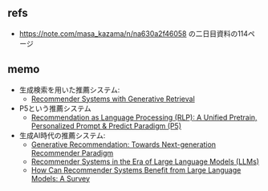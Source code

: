 ## refs

- https://note.com/masa_kazama/n/na630a2f46058 の二日目資料の114ページ

## memo

- 生成検索を用いた推薦システム:
  - [Recommender Systems with Generative Retrieval](https://arxiv.org/abs/2305.05065)
- P5という推薦システム
  - [Recommendation as Language Processing (RLP): A Unified Pretrain, Personalized Prompt & Predict Paradigm (P5)](https://arxiv.org/abs/2203.13366)
- 生成AI時代の推薦システム:
  - [Generative Recommendation: Towards Next-generation Recommender Paradigm](https://arxiv.org/pdf/2304.03516.pdf)
  - [Recommender Systems in the Era of Large Language Models (LLMs)](https://arxiv.org/pdf/2307.02046.pdf)
  - [How Can Recommender Systems Benefit from Large Language Models: A Survey](https://arxiv.org/pdf/2306.05817.pdf)
